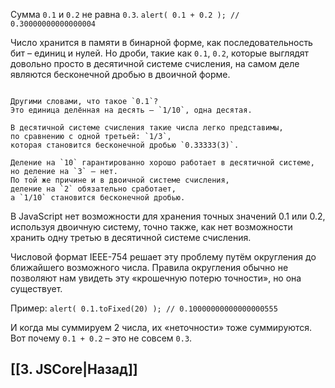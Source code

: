 
Сумма `0.1` и `0.2` не равна `0.3`.
`alert( 0.1 + 0.2 ); // 0.30000000000000004`

Число хранится в памяти в бинарной форме, как последовательность бит – единиц и нулей. Но дроби, такие как `0.1`, `0.2`, которые выглядят довольно просто в десятичной системе счисления, на самом деле являются бесконечной дробью в двоичной форме.

~~~

Другими словами, что такое `0.1`? 
Это единица делённая на десять — `1/10`, одна десятая. 

В десятичной системе счисления такие числа легко представимы, 
по сравнению с одной третьей: `1/3`, 
которая становится бесконечной дробью `0.33333(3)`.

Деление на `10` гарантированно хорошо работает в десятичной системе, 
но деление на `3` – нет. 
По той же причине и в двоичной системе счисления, 
деление на `2` обязательно сработает, 
а `1/10` становится бесконечной дробью.
~~~

В JavaScript нет возможности для хранения точных значений 0.1 или 0.2, используя двоичную систему, точно также, как нет возможности хранить одну третью в десятичной системе счисления.

Числовой формат IEEE-754 решает эту проблему путём округления до ближайшего возможного числа. Правила округления обычно не позволяют нам увидеть эту «крошечную потерю точности», но она существует.

Пример:
`alert( 0.1.toFixed(20) ); // 0.10000000000000000555`

И когда мы суммируем 2 числа, их «неточности» тоже суммируются.
Вот почему `0.1 + 0.2` – это не совсем `0.3`.

## [[3. JSCore|Назад]]
